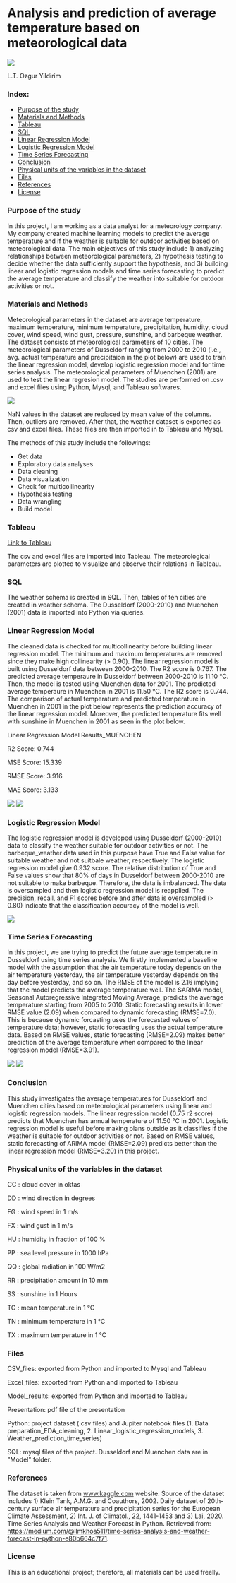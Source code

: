 # Analysis and prediction of average temperature based on meteorological data

<img src="Images/r3.png"/>

L.T. Ozgur Yildirim

### Index:

* [Purpose of the study](#section1)
* [Materials and Methods](#section2)
* [Tableau](#section3)
* [SQL](#section4)
* [Linear Regression Model](#section5)
* [Logistic Regression Model](#section6)
* [Time Series Forecasting](#section7)
* [Conclusion](#section8)
* [Physical units of the variables in the dataset](#section9)
* [Files](#section10)
* [References](#section11)
* [License](#section12)


<a id='section1'></a>
### Purpose of the study

In this project, I am working as a data analyst for a meteorology company. My company created machine learning models to predict the average temperature and if the weather is suitable for outdoor activities based on meteorological data. 
The main objectives of this study include 1) analyzing relationships between meteorological parameters, 2) hypothesis testing to decide whether the data sufficiently support the hypothesis, and 3) building linear and logistic regression models and time series forecasting to predict the average temperature and classify the weather into suitable for outdoor activities or not.

<a id='section2'></a>
### Materials and Methods

Meteorological parameters in the dataset are average temperature, maximum temperature, minimum temperature, precipitation, humidity, cloud cover, wind speed, wind gust, pressure, sunshine, and barbeque weather. The dataset consists of meteorological parameters of 10 cities. The meteorological parameters of Dusseldorf ranging from 2000 to 2010 (i.e., avg. actual temperature and precipitaion in the plot below) are used to train the linear regression model, develop logistic regression model and for time series analysis. The meteorological parameters of Muenchen (2001) are used to test the linear regresion model. The studies are performed on .csv and excel files using Python, Mysql, and Tableau softwares.

<img src="Images/r4.png"/>

NaN values in the dataset are replaced by mean value of the columns. Then, outliers are removed. After that, the weather dataset is exported as csv and excel files. These files are then imported in to Tableau and Mysql.

The methods of this study include the followings:
* Get data
* Exploratory data analyses
* Data cleaning
* Data visualization
* Check for multicollinearity
* Hypothesis testing
* Data wrangling
* Build model

<a id='section3'></a>
### Tableau
[Link to Tableau](https://public.tableau.com/views/Mid_bootcamp_project_16647282235460/Muenchen_model?:language=enUS&publish=yes&:display_count=n&:origin=viz_share_link)

The csv and excel files are imported into Tableau. The meteorological parameters are plotted to visualize and observe their relations in Tableau.

<a id='section4'></a>
### SQL

The weather schema is created in SQL. Then, tables of ten cities are created in weather schema. The Dusseldorf (2000-2010) and Muenchen (2001) data is imported into Python via queries.

<a id='section5'></a>
### Linear Regression Model

The cleaned data is checked for multicollinearity before building linear regression model. The minimum and maximum temperatures are removed since they make high collinearity (> 0.90).
The linear regression model is built using Dusseldorf data between 2000-2010. The R2 score is 0.767. The predicted average temperaure in Dusseldorf between 2000-2010 is 11.10 °C. Then, the model is tested using Muenchen data for 2001. The predicted average temperaure in Muenchen in 2001 is 11.50 °C. The R2 score is 0.744. The comparison of actual temperature and predicted temperature in Muenchen in 2001 in the plot below represents the prediction accuracy of the linear regression model. Moreover, the predicted temperature fits well with sunshine in Muenchen in 2001 as seen in the plot below. 

Linear Regression Model Results_MUENCHEN

 R2 Score:  0.744
 
 MSE Score:  15.339
 
 RMSE Score:  3.916
 
 MAE Score:  3.133
 
 <img src="Images/r5.png"/>
 
 <img src="Images/r2.png"/>

 <a id='section6'></a>
### Logistic Regression Model

The logistic regression model is developed using Dusseldorf (2000-2010) data to classify the weather suitable for outdoor activities or not. The barbeque_weather data used in this purpose have True and False value for suitable weather and not suitbale weather, respectively. The logistic regression model give 0.932 score. The relative distribution of True and False values show that 80% of days in Dusseldorf between 2000-2010 are not suitable to make barbeque. Therefore, the data is imbalanced. The data is oversampled and then logistic regression model is reapplied. The precision, recall, and F1 scores before and after data is oversampled (> 0.80) indicate that the classification accuracy of the model is well.

<img src="Images/r1.png"/>

 <a id='section7'></a>
### Time Series Forecasting

In this project, we are trying to predict the future average temperature in Dusseldorf using time series analysis. We firstly implemented a baseline model with the assumption that the air temperature today depends on the air temperature yesterday, the air temperature yesterday depends on the day before yesterday, and so on. The RMSE of the model is 2.16 implying that the model predicts the average temperature well. The SARIMA model, Seasonal Autoregressive Integrated Moving Average, predicts the average temperature starting from 2005 to 2010. Static forecasting results in lower RMSE value (2.09) when compared to dynamic forecasting (RMSE=7.0). This is because dynamic forcasting uses the forecasted values of temperature data; however, static forecasting uses the actual temperature data. Based on RMSE values, static forecasting (RMSE=2.09) makes better prediction of the average temperature when compared to the linear regression model (RMSE=3.91).
 
<img src="Images/r6.png"/>
<img src="Images/r7.png"/>

<a id='section8'></a>
### Conclusion

This study investigates the average temperatures for Dusseldorf and Muenchen cities based on meteorological parameters using linear
and logistic regression models.
The linear regression model (0.75 r2 score) predicts that Muenchen has annual temperature of 11.50 °C in 2001.
Logistic regression model is useful before making plans outside as it classifies if the weather is suitable for outdoor activities or not.
Based on RMSE values, static forecasting of ARIMA model (RMSE=2.09) predicts better than the linear regression model (RMSE=3.20) in this project.

<a id='section9'></a>
### Physical units of the variables in the dataset

CC   : cloud cover in oktas

DD   : wind direction in degrees

FG   : wind speed in 1 m/s

FX   : wind gust in 1 m/s

HU   : humidity in fraction of 100 %

PP   : sea level pressure in 1000 hPa

QQ   : global radiation in 100 W/m2

RR   : precipitation amount in 10 mm

SS   : sunshine in 1 Hours

TG   : mean temperature in 1 &#176;C

TN   : minimum temperature in 1 &#176;C

TX   : maximum temperature in 1 &#176;C

<a id='section10'></a>
### Files
CSV_files: exported from Python and imported to Mysql and Tableau

Excel_files: exported from Python and imported to Tableau

Model_results: exported from Python and imported to Tableau

Presentation: pdf file of the presentation

Python: project dataset (.csv files) and Jupiter notebook files (1. Data preparation_EDA_cleaning, 2. Linear_logistic_regression_models, 3. Weather_prediction_time_series)

SQL: mysql files of the project. Dusseldorf and Muenchen data are in "Model" folder.

<a id='section11'></a>
### References
The dataset is taken from www.kaggle.com website. Source of the dataset includes 1) Klein Tank, A.M.G. and Coauthors, 2002. Daily dataset of 20th-century surface air temperature and precipitation series for the European Climate Assessment, 2) Int. J. of Climatol., 22, 1441-1453 and 3) Lai, 2020. Time Series Analysis and Weather Forecast in Python. Retrieved from: https://medium.com/@llmkhoa511/time-series-analysis-and-weather-forecast-in-python-e80b664c7f71.

<a id='section12'></a>
### License
This is an educational project; therefore, all materials can be used freelly.

